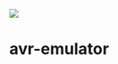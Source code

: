 ![](https://user-images.githubusercontent.com/11558164/71643047-60c09700-2cf7-11ea-8b91-3beb91ef3f9e.png)

# avr-emulator
